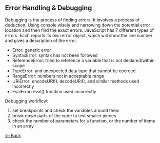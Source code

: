 ## Error Handling & Debugging

Debugging is the process of finding errors. It involves a process of deduction. Using console wisely and narrowing down the potential error location and then find the exact errors. JavaScript has 7 different types of errors. Each reports its own error object, which will show the line number and gives a description of the error.

- Error: generic error
- SyntaxError: syntax has not been followed
- ReferenceError: tried to reference a variable that is not declared/within scope
- TypeError: and unexpected data type that cannot be coerced
- RangeError: numbers not in acceptable range
- URIError: encodeURI(), decodeURI(), and similar methods used incorrectly
- EvalError: eval() function used incorrectly

Debugging workflow:
1. set breakpoints and check the variables around them
2. break down parts of the code to test smaller pieces 
3. check the number of parameters for a function, or the number of items in an array

[<==Back](README.md)
